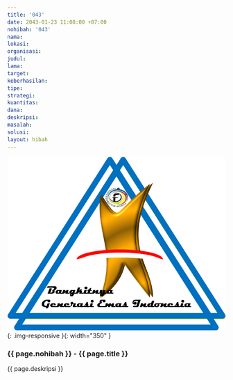 ```yaml
---
title: '043'
date: 2043-01-23 11:08:00 +07:00
nohibah: '043'
nama:
lokasi:
organisasi:
judul:
lama:
target:
keberhasilan:
tipe:
strategi:
kuantitas:
dana:
deskripsi:
masalah:
solusi:
layout: hibah
---
```


![043](/static/img/hibahcms/043.png){: .img-responsive }{: width="350" }

### {{ page.nohibah }} - {{ page.title }}

{{ page.deskripsi }}
